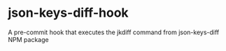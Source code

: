 # json-keys-diff-hook
A pre-commit hook that executes the jkdiff command from json-keys-diff NPM package

